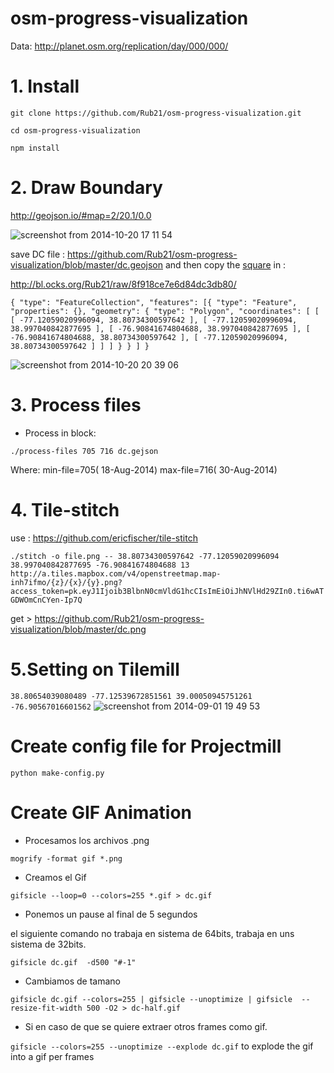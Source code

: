 osm-progress-visualization
==========================

Data: http://planet.osm.org/replication/day/000/000/

# 1. Install

`git clone https://github.com/Rub21/osm-progress-visualization.git`

`cd osm-progress-visualization`

`npm install`


# 2. Draw Boundary

 http://geojson.io/#map=2/20.1/0.0

![screenshot from 2014-10-20 17 11 54](https://cloud.githubusercontent.com/assets/1152236/4709206/c0c68120-589d-11e4-85f9-b6def29ce57a.png)

save  DC file : https://github.com/Rub21/osm-progress-visualization/blob/master/dc.geojson and then copy the [square](https://cloud.githubusercontent.com/assets/1152236/4711354/5b4f7588-58b9-11e4-9dd5-f69aaae032a1.png) in :

http://bl.ocks.org/Rub21/raw/8f918ce7e6d84dc3db80/

`{
  "type": "FeatureCollection",
  "features": [{
      "type": "Feature",
      "properties": {},
      "geometry": {
        "type": "Polygon",
        "coordinates": [
          [
            [
              -77.12059020996094,
              38.80734300597642
            ],
            [
              -77.12059020996094,
              38.997040842877695
            ],
            [
              -76.90841674804688,
              38.997040842877695
            ],
            [
              -76.90841674804688,
              38.80734300597642
            ],
            [
              -77.12059020996094,
              38.80734300597642
            ]
          ]
        ]
      }
    }
  ]
}`


![screenshot from 2014-10-20 20 39 06](https://cloud.githubusercontent.com/assets/1152236/4711417/b463ea54-58ba-11e4-9061-28fe2a17df11.png)

# 3. Process files

- Process in block:

`./process-files 705 716 dc.gejson`

Where:
min-file=705( 18-Aug-2014)
max-file=716( 30-Aug-2014)


# 4. Tile-stitch

use : https://github.com/ericfischer/tile-stitch

`./stitch -o file.png -- 38.80734300597642 -77.12059020996094 38.997040842877695 -76.90841674804688 13 http://a.tiles.mapbox.com/v4/openstreetmap.map-inh7ifmo/{z}/{x}/{y}.png?access_token=pk.eyJ1Ijoib3BlbnN0cmVldG1hcCIsImEiOiJhNVlHd29ZIn0.ti6wATGDWOmCnCYen-Ip7Q`

get > https://github.com/Rub21/osm-progress-visualization/blob/master/dc.png
 
# 5.Setting on Tilemill

`38.80654039080489 -77.12539672851561 39.00050945751261 -76.90567016601562`
![screenshot from 2014-09-01 19 49 53](https://cloud.githubusercontent.com/assets/1152236/4112841/2f7bb664-323b-11e4-8b08-b42a58f80194.png)


# Create config file for Projectmill

`python make-config.py`

# Create GIF Animation

- Procesamos los archivos .png

`mogrify -format gif *.png`

- Creamos el Gif

`gifsicle --loop=0 --colors=255 *.gif > dc.gif`

- Ponemos un pause al final de 5 segundos

el siguiente comando no trabaja en sistema de 64bits, trabaja en uns sistema de 32bits.


`gifsicle dc.gif  -d500 "#-1"`

- Cambiamos de tamano 

`gifsicle dc.gif --colors=255 | gifsicle --unoptimize | gifsicle  --resize-fit-width 500 -O2 > dc-half.gif`


- Si en caso de que se quiere extraer otros frames  como gif.

 `gifsicle --colors=255 --unoptimize --explode dc.gif` to explode the gif into a gif per frames

